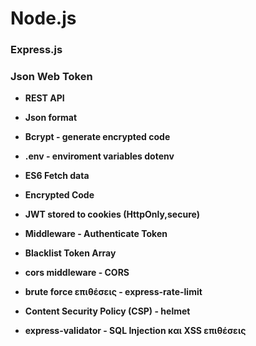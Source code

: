 # Node.js

### Express.js
### Json Web Token

- **REST API**

- **Json format**

- **Bcrypt - generate encrypted code**

- **.env - enviroment variables dotenv**

- **ES6 Fetch data**
  
- **Encrypted Code**

- **JWT stored to cookies (HttpOnly,secure)**

- **Middleware - Authenticate Token**

- **Blacklist Token Array**

- **cors middleware - CORS**

- **brute force επιθέσεις - express-rate-limit**

- **Content Security Policy (CSP) - helmet**

- **express-validator - SQL Injection και XSS επιθέσεις**

